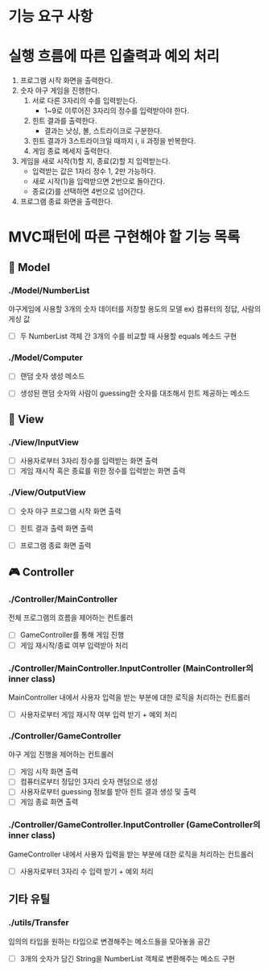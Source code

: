 # 기능 요구 사항

# 실행 흐름에 따른 입출력과 예외 처리
1. 프로그램 시작 화면을 출력한다.
2. 숫자 야구 게임을 진행한다.
   1. 서로 다른 3자리의 수를 입력받는다.
      * 1~9로 이루어진 3자리의 정수를 입력받아야 한다.
   2. 힌트 결과를 출력한다.
      * 결과는 낫싱, 볼, 스트라이크로 구분한다.
   3. 힌트 결과가 3스트라이크일 때까지 i, ii 과정을 반복한다. 
   4. 게임 종료 메세지 출력한다.
3. 게임을 새로 시작(1)할 지, 종료(2)할 지 입력받는다.
    * 입력받는 값은 1자리 정수 1, 2만 가능하다.
    * 새로 시작(1)을 입력받으면 2번으로 돌아간다.
    * 종료(2)를 선택하면 4번으로 넘어간다.
4. 프로그램 종료 화면을 출력한다.

# MVC패턴에 따른 구현해야 할 기능 목록
## 🧑 Model
### ./Model/NumberList
야구게임에 사용할 3개의 숫자 데이터를 저장할 용도의 모델
ex) 컴퓨터의 정답, 사람의 게싱 값
* [ ] 두 NumberList 객체 간 3개의 수를 비교할 때 사용할 equals 메소드 구현

### ./Model/Computer
* [ ] 랜덤 숫자 생성 메소드
* [ ] 생성된 랜덤 숫자와 사람이 guessing한 숫자를 대조해서 힌트 제공하는 메소드


## 🔎 View
### ./View/InputView
* [ ] 사용자로부터 3자리 정수를 입력받는 화면 출력
* [ ] 게임 재시작 혹은 종료를 위한 정수를 입력받는 화면 출력

### ./View/OutputView
* [ ] 숫자 야구 프로그램 시작 화면 출력
* [ ] 힌트 결과 출력 화면 출력
* [ ] 프로그램 종료 화면 출력


## 🎮 Controller
### ./Controller/MainController
전체 프로그램의 흐름을 제어하는 컨트롤러
* [ ] GameController를 통해 게임 진행
* [ ] 게임 재시작/종료 여부 입력받아 처리

### ./Controller/MainController.InputController (MainController의 inner class)
MainController 내에서 사용자 입력을 받는 부분에 대한 로직을 처리하는 컨트롤러
* [ ] 사용자로부터 게임 재시작 여부 입력 받기 + 예외 처리


### ./Controller/GameController
야구 게임 진행을 제어하는 컨트롤러
* [ ] 게임 시작 화면 출력
* [ ] 컴퓨터로부터 정답인 3자리 숫자 랜덤으로 생성
* [ ] 사용자로부터 guessing 정보를 받아 힌트 결과 생성 및 출력
* [ ] 게임 종료 화면 출력

### ./Controller/GameController.InputController (GameController의 inner class)
GameController 내에서 사용자 입력을 받는 부분에 대한 로직을 처리하는 컨트롤러
* [ ] 사용자로부터 3자리 수 입력 받기 + 예외 처리

## 기타 유틸
### ./utils/Transfer
임의의 타입을 원하는 타입으로 변경해주는 메소드들을 모아놓을 공간
* [ ] 3개의 숫자가 담긴 String을 NumberList 객체로 변환해주는 메소드 구현